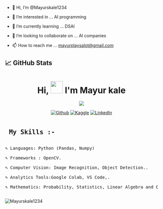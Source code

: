 - 👋 Hi, I’m @Mayurskale1234
- 👀 I’m interested in ... AI programming

- 🌱 I’m currently learning ... DSAI
- 💞️ I’m looking to collaborate on ... AI companies
- 📫 How to reach me ... mayurplaysalot@gmail.com

<!---
Mayurskale1234/Mayurskale1234 is a ✨ special ✨ repository because its `README.md` (this file) appears on your GitHub profile.
You can click the Preview link to take a look at your changes.
--->

## 📈 GitHub Stats

<h1 width="100%" align="center">Hi, <img src="https://github.com/Mayurskale1234/Mayurskale1234/blob/main/hi.gif" height="40px" /> I'm Mayur kale</h1>


<p align="center">
  <a href="https://github.com/Mayurskale1234"> <img src="https://readme-typing-svg.herokuapp.com?color=%2336BCF7&duration=3000&lines=ML+madness;Online+Learning+Addict;Computer+Vision+Practitioner;Curious+about+AI"></a>
</p>

<p align="center">
   <a href="https://github.com/Mayurskale1234?tab=repositories">
    <img alt="Github" title="Github Profile" href="https://github.com/Mayurskale1234?tab=repositories" src="https://img.shields.io/badge/Github-Repositories-blue"></a>

  
  <a href="https://www.kaggle.com/kartik2khandelwal/code">
    <img alt="Kaggle" title="Kaggle Profile" href="https://www.kaggle.com/mayur5202/code" src="https://img.shields.io/badge/Kaggle-Notebooks-blue"></a>
  
  
  <a href="https://www.linkedin.com/in/kartik-khandelwal-7347161ab/">
    <img alt="LinkedIn" title="LinkedIn Profile" href="https://www.linkedin.com/in/mayur-kale-b4a06a224/" src="https://img.shields.io/badge/LinkedIn-Profile-blue"></a>
  
<pre>
<h2> My Skills :- </h2>
✎ Languages: Python (Pandas, Numpy)

✎ Frameworks : OpenCV.

✎ Computer Vision: Image Recognition, Object Detection..

✎ Analytics Tools:Google Colab, VS Code,.

✎ Mathematics: Probability, Statistics, Linear Algebra and Calculus.

</pre>

<p align="centre"><img src="https://github-readme-stats-five-lyart.vercel.app/api?username=Mayurskale1234&show_icons=true" alt="Mayurskale1234" /> </p>
